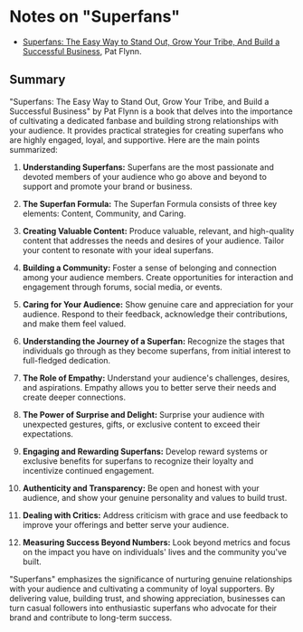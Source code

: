 # Notes on "Superfans"

* [Superfans: The Easy Way to Stand Out, Grow Your Tribe, And Build a Successful Business](https://amzn.to/455vQAn), Pat Flynn.

## Summary

"Superfans: The Easy Way to Stand Out, Grow Your Tribe, and Build a Successful Business" by Pat Flynn is a book that delves into the importance of cultivating a dedicated fanbase and building strong relationships with your audience. It provides practical strategies for creating superfans who are highly engaged, loyal, and supportive. Here are the main points summarized:

1. **Understanding Superfans:** Superfans are the most passionate and devoted members of your audience who go above and beyond to support and promote your brand or business.

2. **The Superfan Formula:** The Superfan Formula consists of three key elements: Content, Community, and Caring.

3. **Creating Valuable Content:** Produce valuable, relevant, and high-quality content that addresses the needs and desires of your audience. Tailor your content to resonate with your ideal superfans.

4. **Building a Community:** Foster a sense of belonging and connection among your audience members. Create opportunities for interaction and engagement through forums, social media, or events.

5. **Caring for Your Audience:** Show genuine care and appreciation for your audience. Respond to their feedback, acknowledge their contributions, and make them feel valued.

6. **Understanding the Journey of a Superfan:** Recognize the stages that individuals go through as they become superfans, from initial interest to full-fledged dedication.

7. **The Role of Empathy:** Understand your audience's challenges, desires, and aspirations. Empathy allows you to better serve their needs and create deeper connections.

8. **The Power of Surprise and Delight:** Surprise your audience with unexpected gestures, gifts, or exclusive content to exceed their expectations.

9. **Engaging and Rewarding Superfans:** Develop reward systems or exclusive benefits for superfans to recognize their loyalty and incentivize continued engagement.

10. **Authenticity and Transparency:** Be open and honest with your audience, and show your genuine personality and values to build trust.

11. **Dealing with Critics:** Address criticism with grace and use feedback to improve your offerings and better serve your audience.

12. **Measuring Success Beyond Numbers:** Look beyond metrics and focus on the impact you have on individuals' lives and the community you've built.

"Superfans" emphasizes the significance of nurturing genuine relationships with your audience and cultivating a community of loyal supporters. By delivering value, building trust, and showing appreciation, businesses can turn casual followers into enthusiastic superfans who advocate for their brand and contribute to long-term success.

